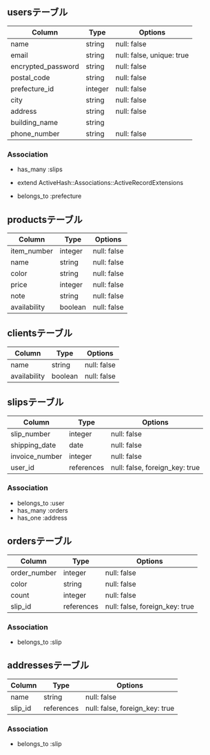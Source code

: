 ## usersテーブル
| Column               | Type       | Options                        |
| ------               | ---------- | ------------------------------ |
| name                 | string     | null: false                    |
| email                | string     | null: false, unique: true      |
| encrypted_password   | string     | null: false                    |
| postal_code          | string     | null: false                    |
| prefecture_id        | integer    | null: false                    |
| city                 | string     | null: false                    |
| address              | string     | null: false                    |
| building_name        | string     |                                |
| phone_number         | string     | null: false                    |

### Association
- has_many :slips

- extend ActiveHash::Associations::ActiveRecordExtensions
- belongs_to :prefecture

## productsテーブル
| Column               | Type       | Options                        |
| ------               | ---------- | ------------------------------ |
| item_number          | integer    | null: false                    |
| name                 | string     | null: false                    |
| color                | string     | null: false                    |
| price                | integer    | null: false                    |
| note                 | string     | null: false                    |
| availability         | boolean    | null: false                    |

## clientsテーブル
| Column               | Type       | Options                        |
| ------               | ---------- | ------------------------------ |
| name                 | string     | null: false                    |
| availability         | boolean    | null: false                    |


## slipsテーブル
| Column               | Type       | Options                        |
| ------               | ---------- | ------------------------------ |
| slip_number          | integer    | null: false                    |
| shipping_date        | date       | null: false                    |
| invoice_number       | integer     | null: false                    |
| user_id              | references | null: false, foreign_key: true |

### Association
- belongs_to :user
- has_many :orders
- has_one :address

## ordersテーブル
| Column               | Type       | Options                        |
| ------               | ---------- | ------------------------------ |
| order_number         | integer    | null: false                    |
| color                | string     | null: false                    |
| count                | integer    | null: false                    |
| slip_id              | references | null: false, foreign_key: true |

### Association
- belongs_to :slip

## addressesテーブル
| Column               | Type       | Options                        |
| ------               | ---------- | ------------------------------ |
| name                 | string     | null: false                    |
| slip_id              | references | null: false, foreign_key: true |

### Association
- belongs_to :slip








